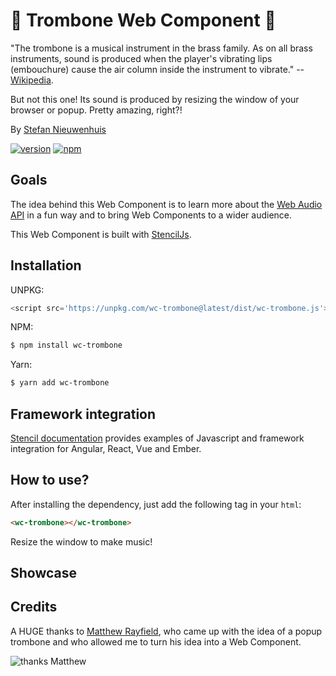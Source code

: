 # 🎺 Trombone Web Component 🎺
"The trombone is a musical instrument in the brass family. As on all brass instruments, sound is produced when the player's vibrating lips (embouchure) cause the air column inside the instrument to vibrate." -- [Wikipedia](https://en.wikipedia.org/wiki/Trombone).

But not this one! Its sound is produced by resizing the window of your browser or popup. Pretty amazing, right?!

By [Stefan Nieuwenhuis](https://twitter.com/stefannhs)

[![version](https://img.shields.io/npm/v/wc-trombone/latest.svg?color=blue)](https://github.com/StefanNieuwenhuis/wc-trombone)
[![npm](https://img.shields.io/npm/dm/wc-trombone.svg)]()

## Goals
The idea behind this Web Component is to learn more about the [Web Audio API](https://developer.mozilla.org/en-US/docs/Web/API/Web_Audio_API) in a fun way and to bring Web Components to a wider audience. 

This Web Component is built with [StencilJs](https://stenciljs.com).

## Installation 
UNPKG:

```js
<script src='https://unpkg.com/wc-trombone@latest/dist/wc-trombone.js'></script>
```

NPM:

```bash
$ npm install wc-trombone
```

Yarn: 

```bash
$ yarn add wc-trombone
```

## Framework integration
[Stencil documentation](https://stenciljs.com/docs/overview) provides examples of Javascript and framework integration for Angular, React, Vue and Ember.

## How to use?
After installing the dependency, just add the following tag in your `html`:

```html
<wc-trombone></wc-trombone>
```

Resize the window to make music!

## Showcase


## Credits
A HUGE thanks to [Matthew Rayfield](https://twitter.com/MatthewRayfield), who came up with the idea of a popup trombone and who allowed me to turn his idea into a Web Component.

![thanks Matthew](https://media.giphy.com/media/3oz8xIsloV7zOmt81G/giphy.gif) 
